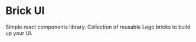 # Brick UI

Simple react components library. Collection of reusable Lego bricks to build up your UI. 